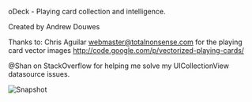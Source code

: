 oDeck - Playing card collection and intelligence.

Created by Andrew Douwes

Thanks to:
Chris Aguilar webmaster@totalnonsense.com for the playing card vector images
              http://code.google.com/p/vectorized-playing-cards/

@Shan on StackOverflow for helping me solve my UICollectionView datasource issues.

![Snapshot](/blob/master/oDeck0607.gif)